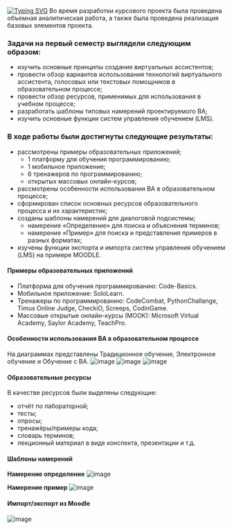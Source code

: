 [![Typing SVG](https://readme-typing-svg.herokuapp.com?font=Fira+Code&size=40&pause=1000&color=8000FF&background=00BFFF10&center=true&multiline=true&width=1000&lines=Лабораторная+работа+3+«Разработка»)](https://git.io/typing-svg)
Во время разработки курсового проекта была проведена объемная аналитическая работа, а также была проведена реализация базовых элементов проекта.

### Задачи на первый семестр выглядели следующим образом:
+ изучить основные принципы создания виртуальных ассистентов;
+ провести обзор вариантов использования технологий виртуального ассистента, голосовых или текстовых помощников в образовательном процессе;
+ провести обзор ресурсов, применимых для использования в учебном процессе;
+ разработать шаблоны типовых намерений проектируемого ВА;
+ изучить основные функции систем управления обучением (LMS).

### В ходе работы были достигнуты следующие результаты:
+ рассмотрены примеры образовательных приложений;
  - 1 платформу для обучения программированию;
  -  1 мобильное приложение;
  -   6 тренажеров по программированию;
  -   открытых массовых онлайн-курсов;
+ рассмотрены особенности использования ВА в образовательном процессе;
+ сформирован список основных ресурсов образовательного процесса и их характеристик;
+ созданы шаблоны намерений для диалоговой подсистемы;
  - намерение «Определение» для поиска и объяснения терминов;
  - намерение «Пример» для поиска и представления примеров в разных форматах;
+ изучены функции экспорта и импорта систем управления обучением (LMS) на примере MOODLE.

#### Примеры образовательных приложений
+ Платформа для обучения программированию: Code-Basics.
+ Мобильное приложение: SoloLearn.
+ Тренажеры по программированию: CodeCombat, PythonChallange, Timus Online Judge, CheckiO, Screeps, CodinGame.
+ Массовые открытые онлайн-курсы (МООК): Microsoft Virtual Academy, Saylor Academy, TeachPro.

#### Особенности использования ВА в образовательном процессе
На диаграммах представлены Традиционное обучение, Электронное обучение и Обучение с ВА.
![image](https://github.com/EugeneCyber/VirtualAssistant/assets/139581355/22c091b6-2868-4768-9201-60f2036ee0b6)
![image](https://github.com/EugeneCyber/VirtualAssistant/assets/139581355/8e633599-db67-4250-92fc-99264e296f6f)
![image](https://github.com/EugeneCyber/VirtualAssistant/assets/139581355/106593d6-7925-451c-8814-70188108b504)

#### Образовательные ресурсы
В качестве ресурсов были выделены следующие:
+ отчёт по лабораторной;
+ тесты;
+ опросы;
+ тренажёры/примеры кода;
+ словарь терминов;
+ лекционный материал в виде конспекта, презентации и т.д.

#### Шаблоны намерений
**Намерение определение**
![image](https://github.com/EugeneCyber/VirtualAssistant/assets/139581355/7676b35c-a361-4b4f-bceb-a6cc97ec2478)


**Намерение пример**
![image](https://github.com/EugeneCyber/VirtualAssistant/assets/139581355/3077ec38-b10d-4984-bcd0-982db49e9918)

#### Импорт/экспорт из Moodle
![image](https://github.com/EugeneCyber/VirtualAssistant/assets/139581355/4a16fe08-540d-43f1-bcaa-018aeae5a418)










